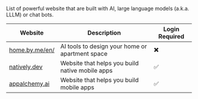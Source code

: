 
List of powerful website that are built with AI, large language models (a.k.a. LLLM) or chat bots.

| Website | Description | Login Required |
| ---- | ---- | ---- |
| <a href="https://home.by.me/" target="_blank">home.by.me/en/</a> | AI tools to design your home or apartment space | ✖️ |
| <a href="https://natively.dev/" target="_blank">natively.dev</a> | Website that helps you build native mobile apps | ✅ |
| <a href="https://appalchemy.ai/" target="_blank">appalchemy.ai</a> | Website that helps you build mobile apps | ✅ |